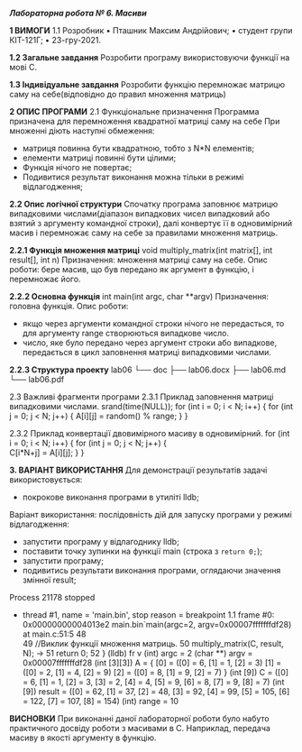 ***Лабораторна робота № 6. Масиви***

**1 ВИМОГИ**
1.1 Розробник
    • Пташник Максим Андрiйович;
    • студент групи КІТ-121Г;
    • 23-гру-2021.

**1.2 Загальне завдання**
Розробити програму використовуючи функції на мові С.


**1.3 Індивідуальне завдання**
Розробити функцію перемножає матрицю саму на себе(відповідно до правил множення матриць)

**2 ОПИС ПРОГРАМИ**
2.1 Функціональне призначення
Программа призначена для перемноження квадратної  матриці  саму на себе
При множенні діють наступні обмеження:
- матриця повинна бути квадратною, тобто з   N*N елементів;
- елементи матриці  повинні бути цілими;
- Функція нічого не повертає;
- Подивитися результат виконання можна тільки в режимі відлагодження;

**2.2 Опис логічної структури**
Спочатку програма заповнює матрицю випадковими числами(діапазон випадкових чисел випадковий або взятий з аргументу командної строки), далі конвертує її в одновимірний масив і перемножає саму на себе за правилами множення матриць.

**2.2.1 Функція множення матриці**
void multiply_matrix(int matrix[], int result[], int n)
Призначення: множення матриці саму на себе.
Опис роботи: бере масив, що був передано як аргумент в функцію, і перемножає його.

**2.2.2 Основна функція**
int main(int argc, char **argv)
Призначення: головна функція.
Опис роботи:
- якщо через аргументи командної строки нічого не передасться, то для аргументу range створюються випадкове число.
- число, яке було передано через аргумент строки або випадкове, передається в цикл заповнення матриці випадковими числами.

**2.2.3 Структура проекту**
lab06
 └── doc 
	├── lab06.docx 
 	├── lab06.md
	└── lab06.pdf

2.3 Важливі фрагменти програми
2.3.1 Приклад заповнення матриці випадковими числами.
srand(time(NULL));
    for (int i = 0; i < N; i++) 
	{
      for (int j = 0; j < N; j++) 
      {
            	A[i][j] = random() % range;
      }
    }

2.3.2 Приклад конвертації двовимірного масиву в одновимірний.
for (int i = 0; i < N; i++)
    {
      for (int j = 0; j < N; j++)
      {    
        C[i*N+j] = A[i][j];
      }
    }

**3. ВАРІАНТ ВИКОРИСТАННЯ**
Для демонстрації результатів задачі використовується:
- покрокове виконання програми в утиліті lldb;

Варіант використання: послідовність дій для запуску програми у режимі відлагодження:
- запустити програму у відлагоднику lldb;
- поставити точку зупинки на функції main (строка з `return 0;`);
- запустити програму;
- подивитись результати виконання програми, оглядаючи значення змінної result;








Process 21178 stopped
* thread #1, name = 'main.bin', stop reason = breakpoint 1.1
    frame #0: 0x00000000004013e2 main.bin`main(argc=2, argv=0x00007fffffffdf28) at main.c:51:5
   48  	
   49  	    //Виклик функції множення матриць.
   50  	    multiply_matrix(C, result, N);
-> 51  	    return 0;
   52  	}
(lldb) fr v
(int) argc = 2
(char **) argv = 0x00007fffffffdf28
(int [3][3]) A = {
  [0] = ([0] = 6, [1] = 1, [2] = 3)
  [1] = ([0] = 2, [1] = 4, [2] = 9)
  [2] = ([0] = 8, [1] = 9, [2] = 7)
}
(int [9]) C = ([0] = 6, [1] = 1, [2] = 3, [3] = 2, [4] = 4, [5] = 9, [6] = 8, [7] = 9, [8] = 7)
(int [9]) result = ([0] = 62, [1] = 37, [2] = 48, [3] = 92, [4] = 99, [5] = 105, [6] = 122, [7] = 107, [8] = 154)
(int) range = 10


**ВИСНОВКИ**
При виконанні даної лабораторної роботи було набуто практичного досвіду роботи з масивами в С. Наприклад, передача масиву в якості аргументу в функцію.
